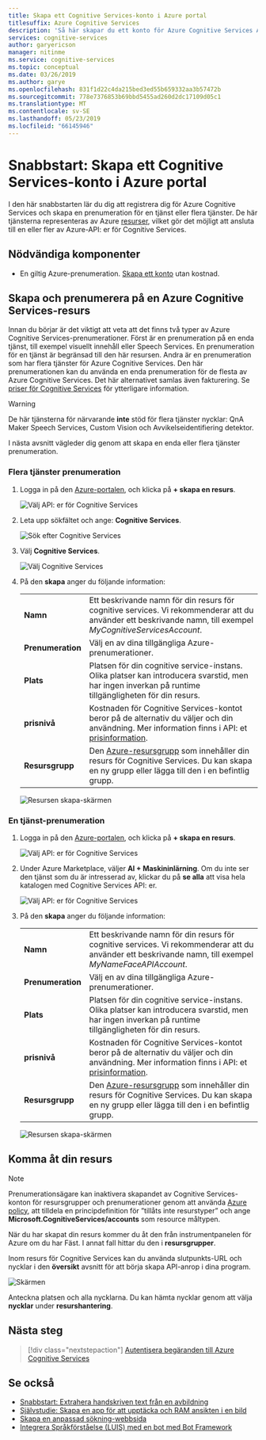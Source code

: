 ```yaml
---
title: Skapa ett Cognitive Services-konto i Azure portal
titlesuffix: Azure Cognitive Services
description: 'Så här skapar du ett konto för Azure Cognitive Services API: er i Azure-portalen.'
services: cognitive-services
author: garyericson
manager: nitinme
ms.service: cognitive-services
ms.topic: conceptual
ms.date: 03/26/2019
ms.author: garye
ms.openlocfilehash: 831f1d22c4da215bed3ed55b659332aa3b57472b
ms.sourcegitcommit: 778e7376853b69bbd5455ad260d2dc17109d05c1
ms.translationtype: MT
ms.contentlocale: sv-SE
ms.lasthandoff: 05/23/2019
ms.locfileid: "66145946"
---
```

# <a name="quickstart-create-a-cognitive-services-account-in-the-azure-portal"></a>Snabbstart: Skapa ett Cognitive Services-konto i Azure portal

I den här snabbstarten lär du dig att registrera dig för Azure Cognitive Services och skapa en prenumeration för en tjänst eller flera tjänster. De här tjänsterna representeras av Azure [resurser](https://docs.microsoft.com/azure/azure-resource-manager/resource-group-portal), vilket gör det möjligt att ansluta till en eller fler av Azure-API: er för Cognitive Services.

## <a name="prerequisites"></a>Nödvändiga komponenter

* En giltig Azure-prenumeration. [Skapa ett konto](https://azure.microsoft.com/free/) utan kostnad.

## <a name="create-and-subscribe-to-an-azure-cognitive-services-resource"></a>Skapa och prenumerera på en Azure Cognitive Services-resurs

Innan du börjar är det viktigt att veta att det finns två typer av Azure Cognitive Services-prenumerationer. Först är en prenumeration på en enda tjänst, till exempel visuellt innehåll eller Speech Services. En prenumeration för en tjänst är begränsad till den här resursen. Andra är en prenumeration som har flera tjänster för Azure Cognitive Services. Den här prenumerationen kan du använda en enda prenumeration för de flesta av Azure Cognitive Services. Det här alternativet samlas även fakturering. Se [priser för Cognitive Services](https://azure.microsoft.com/pricing/details/cognitive-services/) för ytterligare information.

>[!WARNING]
> De här tjänsterna för närvarande **inte** stöd för flera tjänster nycklar: QnA Maker Speech Services, Custom Vision och Avvikelseidentifiering detektor.

I nästa avsnitt vägleder dig genom att skapa en enda eller flera tjänster prenumeration.


### <a name="multi-service-subscription"></a>Flera tjänster prenumeration

1. Logga in på den [Azure-portalen](https://portal.azure.com), och klicka på **+ skapa en resurs**.

    ![Välj API: er för Cognitive Services](media/cognitive-services-apis-create-account/azurePortalScreenMulti.png)

2. Leta upp sökfältet och ange: **Cognitive Services**.

    ![Sök efter Cognitive Services](media/cognitive-services-apis-create-account/azureCogServSearchMulti.png)

3. Välj **Cognitive Services**.

    ![Välj Cognitive Services](media/cognitive-services-apis-create-account/azureMarketplaceMulti.png)

3. På den **skapa** anger du följande information:

    |    |    |
    |--|--|
    | **Namn** | Ett beskrivande namn för din resurs för cognitive services. Vi rekommenderar att du använder ett beskrivande namn, till exempel *MyCognitiveServicesAccount*. |
    | **Prenumeration** | Välj en av dina tillgängliga Azure-prenumerationer. |
    | **Plats** | Platsen för din cognitive service-instans. Olika platser kan introducera svarstid, men har ingen inverkan på runtime tillgängligheten för din resurs. |
    | **prisnivå** | Kostnaden för Cognitive Services-kontot beror på de alternativ du väljer och din användning. Mer information finns i API: et [prisinformation](https://azure.microsoft.com/pricing/details/cognitive-services/).
    | **Resursgrupp** | Den [Azure-resursgrupp](https://docs.microsoft.com/azure/architecture/cloud-adoption/governance/resource-consistency/azure-resource-access#what-is-an-azure-resource-group) som innehåller din resurs för Cognitive Services. Du kan skapa en ny grupp eller lägga till den i en befintlig grupp. |

    ![Resursen skapa-skärmen](media/cognitive-services-apis-create-account/resource_create_screen_multi.png)

### <a name="single-service-subscription"></a>En tjänst-prenumeration

1. Logga in på den [Azure-portalen](https://portal.azure.com), och klicka på **+ skapa en resurs**.

    ![Välj API: er för Cognitive Services](media/cognitive-services-apis-create-account/azurePortalScreen.png)

2. Under Azure Marketplace, väljer **AI + Maskininlärning**. Om du inte ser den tjänst som du är intresserad av, klickar du på **se alla** att visa hela katalogen med Cognitive Services API: er.

    ![Välj API: er för Cognitive Services](media/cognitive-services-apis-create-account/azureMarketplace.png)

3. På den **skapa** anger du följande information:

    |    |    |
    |--|--|
    | **Namn** | Ett beskrivande namn för din resurs för cognitive services. Vi rekommenderar att du använder ett beskrivande namn, till exempel *MyNameFaceAPIAccount*. |
    | **Prenumeration** | Välj en av dina tillgängliga Azure-prenumerationer. |
    | **Plats** | Platsen för din cognitive service-instans. Olika platser kan introducera svarstid, men har ingen inverkan på runtime tillgängligheten för din resurs. |
    | **prisnivå** | Kostnaden för Cognitive Services-kontot beror på de alternativ du väljer och din användning. Mer information finns i API: et [prisinformation](https://azure.microsoft.com/pricing/details/cognitive-services/).
    | **Resursgrupp** | Den [Azure-resursgrupp](https://docs.microsoft.com/azure/architecture/cloud-adoption/governance/resource-consistency/azure-resource-access#what-is-an-azure-resource-group) som innehåller din resurs för Cognitive Services. Du kan skapa en ny grupp eller lägga till den i en befintlig grupp. |

    ![Resursen skapa-skärmen](media/cognitive-services-apis-create-account/resource_create_screen.png)

## <a name="access-your-resource"></a>Komma åt din resurs

> [!NOTE]
> Prenumerationsägare kan inaktivera skapandet av Cognitive Services-konton för resursgrupper och prenumerationer genom att använda [Azure policy](https://docs.microsoft.com/azure/governance/policy/overview#policy-definition), att tilldela en principdefinition för ”tillåts inte resurstyper” och ange **Microsoft.CognitiveServices/accounts** som resource måltypen.

När du har skapat din resurs kommer du åt den från instrumentpanelen för Azure om du har Fäst. I annat fall hittar du den i **resursgrupper**.

Inom resurs för Cognitive Services kan du använda slutpunkts-URL och nycklar i den **översikt** avsnitt för att börja skapa API-anrop i dina program.

![Skärmen](media/cognitive-services-apis-create-account/resourceScreen.png)

Anteckna platsen och alla nycklarna. Du kan hämta nycklar genom att välja **nycklar** under **resurshantering**.

## <a name="next-steps"></a>Nästa steg

> [!div class="nextstepaction"]
> [Autentisera begäranden till Azure Cognitive Services](authentication.md)

## <a name="see-also"></a>Se också

* [Snabbstart: Extrahera handskriven text från en avbildning](https://docs.microsoft.com/azure/cognitive-services/computer-vision/quickstarts/csharp-hand-text)
* [Självstudie: Skapa en app för att upptäcka och RAM ansikten i en bild](https://docs.microsoft.com/azure/cognitive-services/Face/Tutorials/FaceAPIinCSharpTutorial)
* [Skapa en anpassad sökning-webbsida](https://docs.microsoft.com/azure/cognitive-services/bing-custom-search/tutorials/custom-search-web-page)
* [Integrera Språkförståelse (LUIS) med en bot med Bot Framework](https://docs.microsoft.com/azure/cognitive-services/luis/luis-nodejs-tutorial-build-bot-framework-sample)
